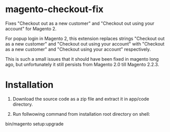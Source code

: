 # magento-checkout-fix
Fixes "Checkout out as a new customer" and "Checkout out using your account" for Magento 2.

For popup login in Magento 2, this extension replaces strings "Checkout out as a new customer" and "Checkout out using your account" with "Checkout as a new customer" and "Checkout using your account" respectively.

This is such a small issues that it should have been fixed in magento long ago, but unfortunately it still persists from Magento 2.0 till Magento 2.2.3.

# Installation

1. Download the source code as a zip file and extract it in app/code directory.

2. Run follwowing command from installation root directory on shell:

bin/magento setup:upgrade 
